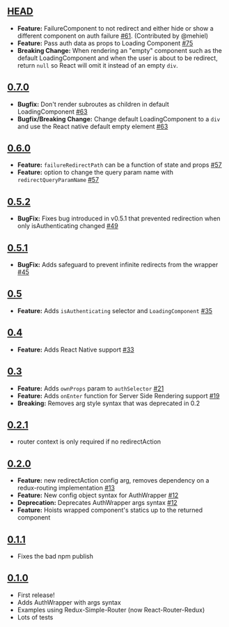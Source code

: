 ## [HEAD](https://github.com/mjrussell/redux-auth-wrapper/compare/v0.7.0...master)
- **Feature:** FailureComponent to not redirect and either hide or show a different component on auth failure [#61](https://github.com/mjrussell/redux-auth-wrapper/pull/61). (Contributed by @mehiel)
- **Feature:** Pass auth data as props to Loading Component [#75](https://github.com/mjrussell/redux-auth-wrapper/issues/75)
- **Breaking Change:** When rendering an "empty" component such as the default LoadingComponent and when the user is about
to be redirect, return `null` so React will omit it instead of an empty `div`.

## [0.7.0](https://github.com/mjrussell/redux-auth-wrapper/compare/v0.6.0...v0.7.0)
- **Bugfix:** Don't render subroutes as children in default LoadingComponent [#63](https://github.com/mjrussell/redux-auth-wrapper/pull/63)
- **Bugfix/Breaking Change:** Change default LoadingComponent to a `div` and use the React native default empty element [#63](https://github.com/mjrussell/redux-auth-wrapper/pull/63)

## [0.6.0](https://github.com/mjrussell/redux-auth-wrapper/compare/v0.5.2...v0.6.0)
- **Feature:** `failureRedirectPath` can be a function of state and props [#57](https://github.com/mjrussell/redux-auth-wrapper/pull/57)
- **Feature:** option to change the query param name with `redirectQueryParamName` [#57](https://github.com/mjrussell/redux-auth-wrapper/pull/57)

## [0.5.2](https://github.com/mjrussell/redux-auth-wrapper/compare/v0.5.1...v0.5.2)
- **BugFix:** Fixes bug introduced in v0.5.1 that prevented redirection when only isAuthenticating changed [#49](https://github.com/mjrussell/redux-auth-wrapper/issues/49)

## [0.5.1](https://github.com/mjrussell/redux-auth-wrapper/compare/v0.5.0...v0.5.1)
- **BugFix:** Adds safeguard to prevent infinite redirects from the wrapper [#45](https://github.com/mjrussell/redux-auth-wrapper/pull/45)

## [0.5](https://github.com/mjrussell/redux-auth-wrapper/compare/v0.4.0...v0.5.0)
- **Feature:** Adds `isAuthenticating` selector and `LoadingComponent` [#35](https://github.com/mjrussell/redux-auth-wrapper/pull/35)

## [0.4](https://github.com/mjrussell/redux-auth-wrapper/compare/v0.3.0...v0.4.0)
- **Feature:** Adds React Native support [#33](https://github.com/mjrussell/redux-auth-wrapper/pull/33)

## [0.3](https://github.com/mjrussell/redux-auth-wrapper/compare/v0.2.1...v0.3.0)
- **Feature:** Adds `ownProps` param to `authSelector` [#21](https://github.com/mjrussell/redux-auth-wrapper/pull/21)
- **Feature:** Adds `onEnter` function for Server Side Rendering support [#19](https://github.com/mjrussell/redux-auth-wrapper/pull/19)
- **Breaking:** Removes arg style syntax that was deprecated in 0.2

## [0.2.1](https://github.com/mjrussell/redux-auth-wrapper/compare/v0.2.0...v0.2.1)
- router context is only required if no redirectAction

## [0.2.0](https://github.com/mjrussell/redux-auth-wrapper/compare/v0.1.1...v0.2.0)
- **Feature:** new redirectAction config arg, removes dependency on a redux-routing implementation [#13](https://github.com/mjrussell/redux-auth-wrapper/issues/13)
- **Feature:** New config object syntax for AuthWrapper [#12](https://github.com/mjrussell/redux-auth-wrapper/issues/12)
- **Deprecation:** Deprecates AuthWrapper args syntax [#12](https://github.com/mjrussell/redux-auth-wrapper/issues/12)
- **Feature:** Hoists wrapped component's statics up to the returned component

## [0.1.1](https://github.com/mjrussell/redux-auth-wrapper/compare/v0.1.0...v0.1.1)
- Fixes the bad npm publish

## [0.1.0](https://github.com/mjrussell/redux-auth-wrapper/compare/fcbf49d0abcae7075daa146c05edff1b735b3a16...v0.1.0)
- First release!
- Adds AuthWrapper with args syntax
- Examples using Redux-Simple-Router (now React-Router-Redux)
- Lots of tests
